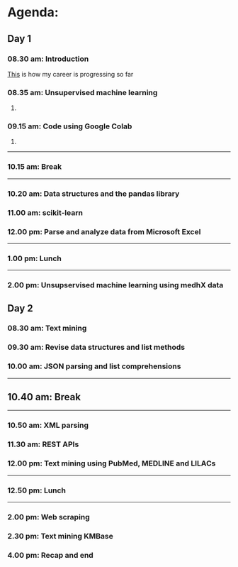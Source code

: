 # Agenda:

## Day 1

### 08.30 am: Introduction
[This](https://docs.google.com/presentation/d/e/2PACX-1vRbfvQpTP4ARbARRWhOL6WZ6koCKSHvf5OxFyHcJjn8GHXG3OpuneEH6uMYlpxKX0H_sEfHB6KAKrkq/pub?start=true&loop=false&slide=id.g29007063b8d_0_118) is how my career is progressing so far

### 08.35 am: Unsupervised machine learning
  1. 

### 09.15 am: Code using Google Colab
  1. 

___

### 10.15 am: Break
___

### 10.20 am: Data structures and the pandas library

### 11.00 am: scikit-learn

### 12.00 pm: Parse and analyze data from Microsoft Excel

___

### 1.00 pm: Lunch
___

### 2.00 pm: Unsupservised machine learning using medhX data


## Day 2

### 08.30 am: Text mining

### 09.30 am: Revise data structures and list methods

### 10.00 am: JSON parsing and list comprehensions

___

## 10.40 am: Break
___

### 10.50 am: XML parsing

### 11.30 am: REST APIs

### 12.00 pm: Text mining using PubMed, MEDLINE and LILACs

___

### 12.50 pm: Lunch
___

### 2.00 pm: Web scraping

### 2.30 pm: Text mining KMBase

### 4.00 pm: Recap and end
